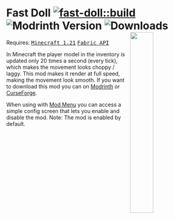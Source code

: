 # Fast Doll [![fast-doll::build](https://github.com/Basicprogrammer10/minecraft-mods/actions/workflows/fast-doll.yml/badge.svg)](https://github.com/Basicprogrammer10/minecraft-mods/actions/workflows/fast-doll.yml) ![Modrinth Version](https://img.shields.io/modrinth/v/OjbSENEi) ![Downloads](https://img.shields.io/badge/dynamic/json?url=https%3A%2F%2Fconnorcode.com%2Fapi%2Fdownloads%3Fgithub%3DBasicprogrammer10%252Fminecraft-mods%26modrinth%3DOjbSENEi%26curseforge%3D840247%26n%3D1&query=%24%5B'total-human'%5D&label=downloads&color=limegreen) <img align="right" width="35%" src="https://user-images.githubusercontent.com/50306817/226475507-20d3d22d-da91-4b43-a525-95ed2b507014.png" />
Requires: <kbd>[Minecraft 1.21](https://minecraft.wiki/w/Java_Edition_1.21)</kbd> <kbd>[Fabric API](https://modrinth.com/mod/fabric-api)</kbd>

In Minecraft the player model in the inventory is updated only 20 times a second (every tick), which makes the movement looks choppy / laggy.
This mod makes it render at full speed, making the movement look smooth.
If you want to download this mod you can on [Modrinth](https://modrinth.com/mod/fastdoll) or [CurseForge](https://www.curseforge.com/minecraft/mc-mods/fast-doll).

When using with [Mod Menu](https://modrinth.com/mod/modmenu) you can access a simple config screen that lets you enable and disable the mod.
Note: The mod is enabled by default.